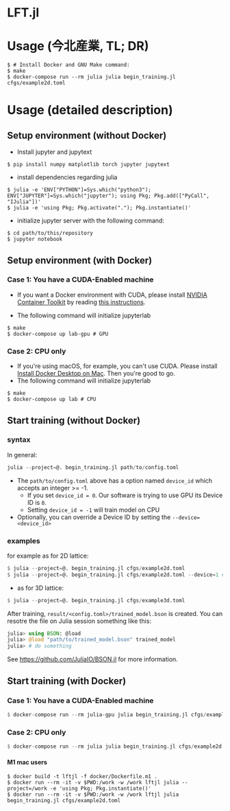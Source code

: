 # LFT.jl

# Usage (今北産業, TL; DR)


```console
$ # Install Docker and GNU Make command:
$ make
$ docker-compose run --rm julia julia begin_training.jl cfgs/example2d.toml
```

# Usage (detailed description)

## Setup environment (without Docker)

- Install jupyter and jupytext

```console
$ pip install numpy matplotlib torch jupyter jupytext
```

- install dependencies regarding julia

```console
$ julia -e 'ENV["PYTHON"]=Sys.which("python3"); ENV["JUPYTER"]=Sys.which("jupyter"); using Pkg; Pkg.add(["PyCall", "IJulia"])'
$ julia -e 'using Pkg; Pkg.activate("."); Pkg.instantiate()'
```

- initialize jupyter server with the following command:

```console
$ cd path/to/this/repository
$ jupyter notebook
```

## Setup environment (with Docker)


### Case 1: You have a CUDA-Enabled machine

- If you want a Docker environment with CUDA, please install [NVIDIA Container Toolkit](https://github.com/NVIDIA/nvidia-docker) by reading [this instructions](https://docs.nvidia.com/datacenter/cloud-native/container-toolkit/install-guide.html).

- The following command will initialize jupyterlab

```console
$ make
$ docker-compose up lab-gpu # GPU
```

### Case 2: CPU only

- If you're using macOS, for example, you can't use CUDA. Please install [Install Docker Desktop on Mac](https://docs.docker.com/desktop/mac/install/). Then you're good to go.
- The following command will initialize jupyterlab

```console
$ make
$ docker-compose up lab # CPU
```


## Start training (without Docker)

### syntax

In general:

```julia
julia --project=@. begin_training.jl path/to/config.toml
```

- The `path/to/config.toml` above has a option named `device_id` which accepts an integer >= -1. 
  - If you set `device_id = 0`. Our software is trying to use GPU its Device ID is `0`.
  - Setting `device_id = -1` will train model on CPU
- Optionally, you can override a Device ID by setting the `--device=<device_id>`

### examples

for example as for 2D lattice:

```julia
$ julia --project=@. begin_training.jl cfgs/example2d.toml
$ julia --project=@. begin_training.jl cfgs/example2d.toml --device=1 # train with GPU 1
```

- as for 3D lattice:

```julia
$ julia --project=@. begin_training.jl cfgs/example3d.toml
```

After training, `result/<config.toml>/trained_model.bson` is created. You can resotre the file on Julia session something like this:

```julia
julia> using BSON: @load
julia> @load "path/to/trained_model.bson" trained_model
julia> # do something
```

See https://github.com/JuliaIO/BSON.jl for more information.

## Start training (with Docker)

### Case 1: You have a CUDA-Enabled machine

```julia
$ docker-compose run --rm julia-gpu julia begin_training.jl cfgs/example3d.toml
```

### Case 2: CPU only

```julia
$ docker-compose run --rm julia julia begin_training.jl cfgs/example2d.toml
```

#### M1 mac users

```console
$ docker build -t lftjl -f docker/Dockerfile.m1 .
$ docker run --rm -it -v $PWD:/work -w /work lftjl julia --project=/work -e 'using Pkg; Pkg.instantiate()'
$ docker run --rm -it -v $PWD:/work -w /work lftjl julia begin_training.jl cfgs/example2d.toml
```
